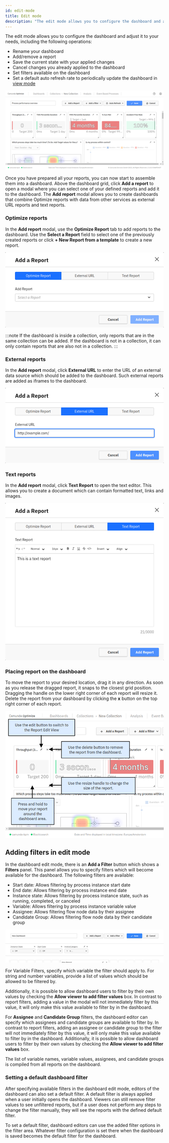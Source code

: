 ```yaml
---
id: edit-mode
title: Edit mode
description: "The edit mode allows you to configure the dashboard and adjust it to your needs."
---
```


The edit mode allows you to configure the dashboard and adjust it to your needs, including the following operations:

- Rename your dashboard
- Add/remove a report
- Save the current state with your applied changes
- Cancel changes you already applied to the dashboard
- Set filters available on the dashboard
- Set a default auto refresh rate to periodically update the dashboard in [view mode](./view-mode.md)

![edit mode](./img/dashboard-dashboardEditActions.png)

Once you have prepared all your reports, you can now start to assemble them into a dashboard. Above the dashboard grid, click **Add a report** to open a modal where you can select one of your defined reports and add it to the dashboard. The **Add report** modal allows you to create dashboards that combine Optimize reports with data from other services as external URL reports and text reports.

### Optimize reports

In the **Add report** modal, use the **Optimize Report** tab to add reports to the dashboard. Use the **Select a Report** field to select one of the previously created reports or click **+ New Report from a template** to create a new report.

![add a report modal](./img/dashboard-addAReportModal.png)

:::note
If the dashboard is inside a collection, only reports that are in the same collection can be added. If the dashboard is not in a collection, it can only contain reports that are also not in a collection.
:::

### External reports

In the **Add report** modal, click **External URL** to enter the URL of an external data source which should be added to the dashboard. Such external reports are added as iframes to the dashboard.

![text report editor](./img/dashboard-addAReportModal-externalReport.png)

### Text reports

In the **Add report** modal, click **Text Report** to open the text editor. This allows you to create a document which can contain formatted text, links and images.

![text report editor](./img/dashboard-addAReportModal-textReport.png)

### Placing report on the dashboard

To move the report to your desired location, drag it in any direction. As soon as you release the dragged report, it snaps to the closest grid position. Dragging the handle on the lower right corner of each report will resize it. Delete the report from your dashboard by clicking the **x** button on the top right corner of each report.

![edit actions](./img/dashboard-reportEditActions.png)

## Adding filters in edit mode

In the dashboard edit mode, there is an **Add a Filter** button which shows a **Filters** panel. This panel allows you to specify filters which will become available for the dashboard. The following filters are available:

- Start date: Allows filtering by process instance start date
- End date: Allows filtering by process instance end date
- Instance state: Allows filtering by process instance state, such as running, completed, or canceled
- Variable: Allows filtering by process instance variable value
- Assignee: Allows filtering flow node data by their assignee
- Candidate Group: Allows filtering flow node data by their candidate group

![filter edits](./img/filter-editMode.png)

For Variable Filters, specify which variable the filter should apply to. For string and number variables, provide a list of values which should be allowed to be filtered by.

Additionally, it is possible to allow dashboard users to filter by their own values by checking the **Allow viewer to add filter values** box. In contrast to report filters, adding a value in the modal will not immediately filter by this value, it will only make this value available to filter by in the dashboard.

For **Assignee** and **Candidate Group** filters, the dashboard editor can specify which assignees and candidate groups are available to filter by. In contrast to report filters, adding an assignee or candidate group to the filter will not immediately filter by this value, it will only make this value available to filter by in the dashboard. Additionally, it is possible to allow dashboard users to filter by their own values by checking the **Allow viewer to add filter values** box.

The list of variable names, variable values, assignees, and candidate groups is compiled from all reports on the dashboard.

### Setting a default dashboard filter

After specifying available filters in the dashboard edit mode, editors of the dashboard can also set a default filter. A default filter is always applied when a user initially opens the dashboard. Viewers can still remove filter values to see unfiltered reports, but if a user does not perform any steps to change the filter manually, they will see the reports with the defined default filter.

To set a default filter, dashboard editors can use the added filter options in the filter area. Whatever filter configuration is set there when the dashboard is saved becomes the default filter for the dashboard.
